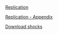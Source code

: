 [Replication](identkurto_replicate.zip)

[Replication - Appendix](identkurto_replicate_appendix.zip)

[Download shocks](U1s.csv)

